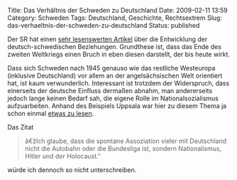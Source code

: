 Title: Das Verhältnis der Schweden zu Deutschland
Date: 2009-02-11 13:59
Category: Schweden
Tags: Deutschland, Geschichte, Rechtsextrem
Slug: das-verhaeltnis-der-schweden-zu-deutschland
Status: published

Der SR hat einen [sehr lesenswerten
Artikel](http://www.sr.se/cgi-bin/international/nyhetssidor/artikel.asp?nyheter=1&programid=2108&Artikel=2625391)
über die Entwicklung der deutsch-schwedischen Beziehungen. Grundthese
ist, dass das Ende des zweiten Weltkriegs einen Bruch in eben diesen
darstellt, der bis heute wirkt.

Dass sich Schweden nach 1945 genauso wie das restliche Westeuropa
(inklusive Deutschland) vor allem an der angelsächsischen Welt
orientiert hat, ist kaum verwunderlich. Interessant ist trotzdem der
Widerspruch, dass einerseits der deutsche Einfluss dermaßen abnahm, man
andererseits jedoch lange keinen Bedarf sah, die eigene Rolle im
Nationalsozialismus aufzuarbeiten. Anhand des Beispiels Uppsala war hier
zu diesem Thema ja schon einmal [etwas zu
lesen](http://www.fiket.de/2008/09/02/die-uni-uppsala-und-die-nazis/).

Das Zitat

> â€žIch glaube, dass die spontane Assoziation vieler mit Deutschland
> nicht die Autobahn oder die Bundesliga ist, sondern Nationalismus,
> Hitler und der Holocaust."

würde ich dennoch so nicht unterschreiben.

